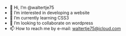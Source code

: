 - 👋 Hi, I’m @waltertje75
- 👀 I’m interested in developing a website
- 🌱 I’m currently learning CSS3
- 💞️ I’m looking to collaborate on wordpress
- 📫 How to reach me by e-mail: waltertje75@icloud.com

<!---
waltertje75/waltertje75 is a ✨ special ✨ repository because its `README.md` (this file) appears on your GitHub profile.
You can click the Preview link to take a look at your changes.
--->
